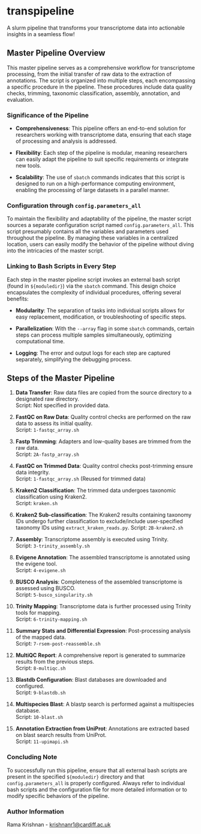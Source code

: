 # transpipeline
A slurm pipeline that transforms your transcriptome data into actionable insights in a seamless flow!

## Master Pipeline Overview

This master pipeline serves as a comprehensive workflow for transcriptome processing, from the initial transfer of raw data to the extraction of annotations. The script is organized into multiple steps, each encompassing a specific procedure in the pipeline. These procedures include data quality checks, trimming, taxonomic classification, assembly, annotation, and evaluation.

### Significance of the Pipeline

- **Comprehensiveness**: This pipeline offers an end-to-end solution for researchers working with transcriptome data, ensuring that each stage of processing and analysis is addressed.
  
- **Flexibility**: Each step of the pipeline is modular, meaning researchers can easily adapt the pipeline to suit specific requirements or integrate new tools.

- **Scalability**: The use of `sbatch` commands indicates that this script is designed to run on a high-performance computing environment, enabling the processing of large datasets in a parallel manner.

### Configuration through `config.parameters_all`

To maintain the flexibility and adaptability of the pipeline, the master script sources a separate configuration script named `config.parameters_all`. This script presumably contains all the variables and parameters used throughout the pipeline. By managing these variables in a centralized location, users can easily modify the behavior of the pipeline without diving into the intricacies of the master script.

### Linking to Bash Scripts in Every Step

Each step in the master pipeline script invokes an external bash script (found in `${moduledir}`) via the `sbatch` command. This design choice encapsulates the complexity of individual procedures, offering several benefits:

- **Modularity**: The separation of tasks into individual scripts allows for easy replacement, modification, or troubleshooting of specific steps.

- **Parallelization**: With the `--array` flag in some `sbatch` commands, certain steps can process multiple samples simultaneously, optimizing computational time.

- **Logging**: The error and output logs for each step are captured separately, simplifying the debugging process.

## Steps of the Master Pipeline

1. **Data Transfer**: Raw data files are copied from the source directory to a designated raw directory.  
   Script: Not specified in provided data.

2. **FastQC on Raw Data**: Quality control checks are performed on the raw data to assess its initial quality.  
   Script: `1-fastqc_array.sh`

3. **Fastp Trimming**: Adapters and low-quality bases are trimmed from the raw data.  
   Script: `2A-fastp_array.sh`

4. **FastQC on Trimmed Data**: Quality control checks post-trimming ensure data integrity.  
   Script: `1-fastqc_array.sh` (Reused for trimmed data)

5. **Kraken2 Classification**: The trimmed data undergoes taxonomic classification using Kraken2.  
   Script: `kraken.sh`
6. **Kraken2 Sub-classification**: The Kraken2 results containing taxonomy IDs undergo further classification to exclude/include user-specified taxonomy IDs using `extract_kraken_reads.py`.
   Script: `2B-kraken2.sh` 

8. **Assembly**: Transcriptome assembly is executed using Trinity.  
   Script: `3-trinity_assembly.sh`

9. **Evigene Annotation**: The assembled transcriptome is annotated using the evigene tool.  
   Script: `4-evigene.sh`

10. **BUSCO Analysis**: Completeness of the assembled transcriptome is assessed using BUSCO.  
   Script: `5-busco_singularity.sh`

11. **Trinity Mapping**: Transcriptome data is further processed using Trinity tools for mapping.  
   Script: `6-trinity-mapping.sh`

12. **Summary Stats and Differential Expression**: Post-processing analysis of the mapped data.  
   Script: `7-rsem-post-reassemble.sh`

13. **MultiQC Report**: A comprehensive report is generated to summarize results from the previous steps.  
   Script: `8-multiqc.sh`

14. **Blastdb Configuration**: Blast databases are downloaded and configured.  
   Script: `9-blastdb.sh`

15. **Multispecies Blast**: A blastp search is performed against a multispecies database.  
   Script: `10-blast.sh`

16. **Annotation Extraction from UniProt**: Annotations are extracted based on blast search results from UniProt.  
   Script: `11-upimapi.sh`

### Concluding Note

To successfully run this pipeline, ensure that all external bash scripts are present in the specified `${moduledir}` directory and that `config.parameters_all` is properly configured. Always refer to individual bash scripts and the configuration file for more detailed information or to modify specific behaviors of the pipeline.

### Author Information

Rama Krishnan - krishnanr1@cardiff.ac.uk
